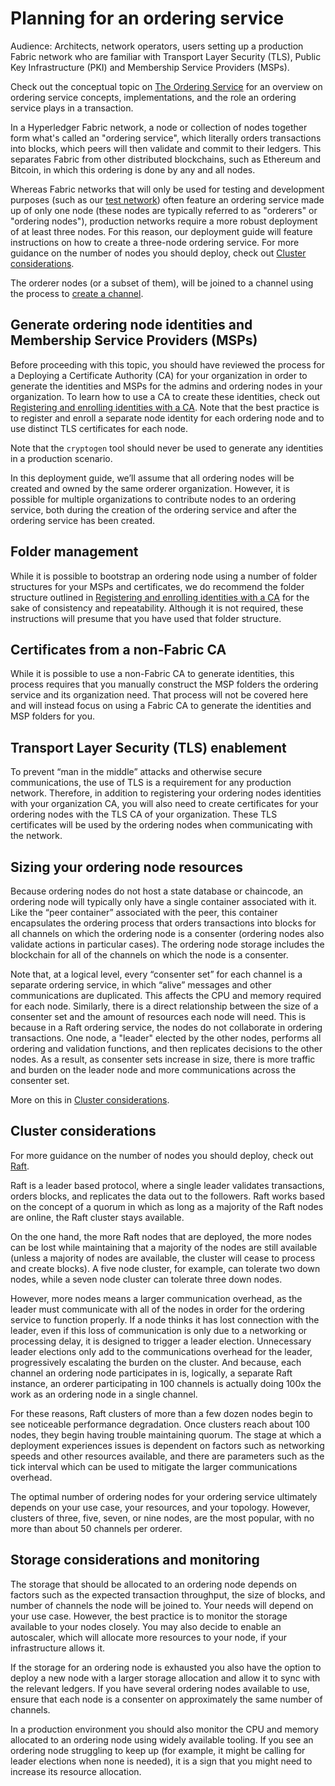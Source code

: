 # Planning for an ordering service

Audience: Architects, network operators, users setting up a production Fabric network who are familiar with Transport Layer Security (TLS), Public Key Infrastructure (PKI) and Membership Service Providers (MSPs).

Check out the conceptual topic on [The Ordering Service](../orderer/ordering_service.html) for an overview on ordering service concepts, implementations, and the role an ordering service plays in a transaction.

In a Hyperledger Fabric network, a node or collection of nodes together form what's called an "ordering service", which literally orders transactions into blocks, which peers will then validate and commit to their ledgers. This separates Fabric from other distributed blockchains, such as Ethereum and Bitcoin, in which this ordering is done by any and all nodes.

Whereas Fabric networks that will only be used for testing and development purposes (such as our [test network](../test_network.html)) often feature an ordering service made up of only one node (these nodes are typically referred to as "orderers" or "ordering nodes"), production networks require a more robust deployment of at least three nodes. For this reason, our deployment guide will feature instructions on how to create a three-node ordering service. For more guidance on the number of nodes you should deploy, check out [Cluster considerations](#cluster-considerations).

The orderer nodes (or a subset of them), will be joined to a channel using the process to [create a channel](../create_channel/create_channel_participation.html).

## Generate ordering node identities and Membership Service Providers (MSPs)

Before proceeding with this topic, you should have reviewed the process for a Deploying a Certificate Authority (CA) for your organization in order to generate the identities and MSPs for the admins and ordering nodes in your organization. To learn how to use a CA to create these identities, check out [Registering and enrolling identities with a CA](https://hyperledger-fabric-ca.readthedocs.io/en/release-1.4/deployguide/use_CA.html). Note that the best practice is to register and enroll a separate node identity for each ordering node and to use distinct TLS certificates for each node.

Note that the `cryptogen` tool should never be used to generate any identities in a production scenario.

In this deployment guide, we’ll assume that all ordering nodes will be created and owned by the same orderer organization. However, it is possible for multiple organizations to contribute nodes to an ordering service, both during the creation of the ordering service and after the ordering service has been created.

## Folder management

While it is possible to bootstrap an ordering node using a number of folder structures for your MSPs and certificates, we do recommend the folder structure outlined in [Registering and enrolling identities with a CA](https://hyperledger-fabric-ca.readthedocs.io/en/release-1.4/deployguide/use_CA.html#decide-on-the-structure-of-your-folders-and-certificates) for the sake of consistency and repeatability. Although it is not required, these instructions will presume that you have used that folder structure.

## Certificates from a non-Fabric CA

While it is possible to use a non-Fabric CA to generate identities, this process requires that you manually construct the MSP folders the ordering service and its organization need. That process will not be covered here and will instead focus on using a Fabric CA to generate the identities and MSP folders for you.

## Transport Layer Security (TLS) enablement

To prevent “man in the middle” attacks and otherwise secure communications, the use of TLS is a requirement for any production network. Therefore, in addition to registering your ordering nodes identities with your organization CA, you will also need to create certificates for your ordering nodes with the TLS CA of your organization. These TLS certificates will be used by the ordering nodes when communicating with the network.

## Sizing your ordering node resources

Because ordering nodes do not host a state database or chaincode, an ordering node will typically only have a single container associated with it. Like the “peer container” associated with the peer, this container encapsulates the ordering process that orders transactions into blocks for all channels on which the ordering node is a consenter (ordering nodes also validate actions in particular cases). The ordering node storage includes the blockchain for all of the channels on which the node is a consenter.

Note that, at a logical level, every “consenter set” for each channel is a separate ordering service, in which “alive” messages and other communications are duplicated. This affects the CPU and memory required for each node. Similarly, there is a direct relationship between the size of a consenter set and the amount of resources each node will need. This is because in a Raft ordering service, the nodes do not collaborate in ordering transactions. One node, a "leader" elected by the other nodes, performs all ordering and validation functions, and then replicates decisions to the other nodes. As a result, as consenter sets increase in size, there is more traffic and burden on the leader node and more communications across the consenter set.

More on this in [Cluster considerations](#cluster-considerations).

## Cluster considerations

For more guidance on the number of nodes you should deploy, check out [Raft](../orderer/ordering_service.html#raft).

Raft is a leader based protocol, where a single leader validates transactions, orders blocks, and replicates the data out to the followers. Raft works based on the concept of a quorum in which as long as a majority of the Raft nodes are online, the Raft cluster stays available.

On the one hand, the more Raft nodes that are deployed, the more nodes can be lost while maintaining that a majority of the nodes are still available (unless a majority of nodes are available, the cluster will cease to process and create blocks). A five node cluster, for example, can tolerate two down nodes, while a seven node cluster can tolerate three down nodes.

However, more nodes means a larger communication overhead, as the leader must communicate with all of the nodes in order for the ordering service to function properly. If a node thinks it has lost connection with the leader, even if this loss of communication is only due to a networking or processing delay, it is designed to trigger a leader election. Unnecessary leader elections only add to the communications overhead for the leader, progressively escalating the burden on the cluster. And because, each channel an ordering node participates in is, logically, a separate Raft instance, an orderer participating in 100 channels is actually doing 100x the work as an ordering node in a single channel.

For these reasons, Raft clusters of more than a few dozen nodes begin to see noticeable performance degradation. Once clusters reach about 100 nodes, they begin having trouble maintaining quorum. The stage at which a deployment experiences issues is dependent on factors such as networking speeds and other resources available, and there are parameters such as the tick interval which can be used to mitigate the larger communications overhead.

The optimal number of ordering nodes for your ordering service ultimately depends on your use case, your resources, and your topology. However, clusters of three, five, seven, or nine nodes, are the most popular, with no more than about 50 channels per orderer.

## Storage considerations and monitoring

The storage that should be allocated to an ordering node depends on factors such as the expected transaction throughput, the size of blocks, and number of channels the node will be joined to. Your needs will depend on your use case. However, the best practice is to monitor the storage available to your nodes closely. You may also decide to enable an autoscaler, which will allocate more resources to your node, if your infrastructure allows it.

If the storage for an ordering node is exhausted you also have the option to deploy a new node with a larger storage allocation and allow it to sync with the relevant ledgers. If you have several ordering nodes available to use, ensure that each node is a consenter on approximately the same number of channels.

In a production environment you should also monitor the CPU and memory allocated to an ordering node using widely available tooling. If you see an ordering node struggling to keep up (for example, it might be calling for leader elections when none is needed), it is a sign that you might need to increase its resource allocation.

<!--- Licensed under Creative Commons Attribution 4.0 International License
https://creativecommons.org/licenses/by/4.0/ -->
